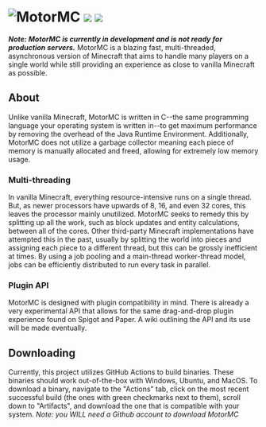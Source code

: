 # ![MotorMC](https://files.garet.holiday/motormc/logo1.png) [![](https://github.com/garet90/MotorMC/actions/workflows/build.yml/badge.svg)](https://github.com/garet90/MotorMC/actions/workflows/build.yml) [![](https://app.codacy.com/project/badge/Grade/2715a20b263142c9b5bd25fab473cd76)](https://www.codacy.com/gh/garet90/MotorMC/dashboard?utm_source=github.com&amp;utm_medium=referral&amp;utm_content=garet90/MotorMC&amp;utm_campaign=Badge_Grade)
***Note: MotorMC is currently in development and is not ready for production servers.***
MotorMC is a blazing fast, multi-threaded, asynchronous version of Minecraft that aims to handle many players on a single world while still providing an experience as close to vanilla Minecraft as possible.
## About
Unlike vanilla Minecraft, MotorMC is written in C--the same programming language your operating system is written in--to get maximum performance by removing the overhead of the Java Runtime Environment. Additionally, MotorMC does not utilize a garbage collector meaning each piece of memory is manually allocated and freed, allowing for extremely low memory usage.
### Multi-threading
In vanilla Minecraft, everything resource-intensive runs on a single thread. But, as newer processors have upwards of 8, 16, and even 32 cores, this leaves the processor mainly unutilized. MotorMC seeks to remedy this by splitting up all the work, such as block updates and entity calculations, between all of the cores. Other third-party Minecraft implementations have attempted this in the past, usually by splitting the world into pieces and assigning each piece to a different thread, but this can be grossly inefficient at times. By using a job pooling and a main-thread worker-thread model, jobs can be efficiently distributed to run every task in parallel.
### Plugin API
MotorMC is designed with plugin compatibility in mind. There is already a very experimental API that allows for the same drag-and-drop plugin experience found on Spigot and Paper. A wiki outlining the API and its use will be made eventually.
## Downloading
Currently, this project utilizes GitHub Actions to build binaries. These binaries should work out-of-the-box with Windows, Ubuntu, and MacOS. To download a binary, navigate to the "Actions" tab, click on the most recent successful build (the ones with green checkmarks next to them), scroll down to "Artifacts", and download the one that is compatible with your system. *Note: you WILL need a Github account to download MotorMC*